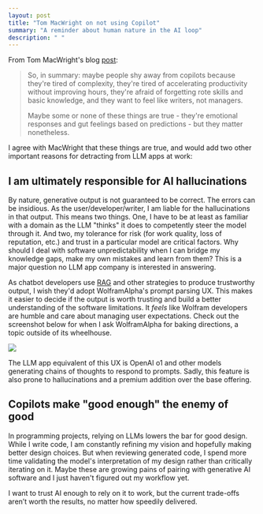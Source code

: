 ```yaml
---
layout: post
title: "Tom MacWright on not using Copilot"
summary: "A reminder about human nature in the AI loop"
description: " "
---
```


From Tom MacWright's blog [post](https://macwright.com/2024/11/20/not-using-copilot):
> So, in summary: maybe people shy away from copilots because they're tired of complexity, they're tired of accelerating productivity without improving hours, they're afraid of forgetting rote skills and basic knowledge, and they want to feel like writers, not managers.
>
> Maybe some or none of these things are true - they're emotional responses and gut feelings based on predictions - but they matter nonetheless.

I agree with MacWright that these things are true, and would add two other important reasons for detracting from LLM apps at work:

## I am ultimately responsible for AI hallucinations

By nature, generative output is not guaranteed to be correct. The errors can be insidious. As the user/developer/writer, I am liable for the hallucinations in that output. This means two things. One, I have to be at least as familiar with a domain as the LLM "thinks" it does to competently steer the model through it. And two, my tolerance for risk (for work quality, loss of reputation, etc.) and trust in a particular model are critical factors. Why should I deal with software unpredictability when I can bridge my knowledge gaps, make my own mistakes and learn from them? This is a major question no LLM app company is interested in answering.

As chatbot developers use [RAG](https://en.wikipedia.org/wiki/Retrieval-augmented_generation) and other strategies to produce trustworthy output, I wish they'd adopt WolframAlpha's prompt parsing UX. This makes it easier to decide if the output is worth trusting and build a better understanding of the software limitations. It _feels_ like Wolfram developers are humble and care about managing user expectations. Check out the screenshot below for when I ask WolframAlpha for baking directions, a topic outside of its wheelhouse.

![](https://dirtychai.net/images/2024-12-22-wolfram-alpha.png)

The LLM app equivalent of this UX is OpenAI o1 and other models generating chains of thoughts to respond to prompts. Sadly, this feature is also prone to hallucinations and a premium addition over the base offering.

## Copilots make "good enough" the enemy of good

In programming projects, relying on LLMs lowers the bar for good design. While I write code, I am constantly refining my vision and hopefully making better design choices. But when reviewing generated code, I spend more time validating the model's interpretation of my design rather than critically iterating on it. Maybe these are growing pains of pairing with generative AI software and I just haven't figured out my workflow yet.

I want to trust AI enough to rely on it to work, but the current trade-offs aren’t worth the results, no matter how speedily delivered.
